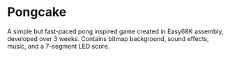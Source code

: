 # Pongcake
A simple but fast-paced pong inspired game created in Easy68K assembly, developed over 3 weeks. Contains bitmap background, sound effects, music, and a 7-segment LED score.
